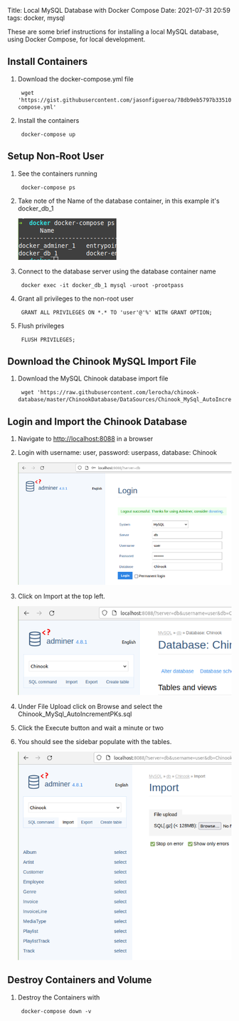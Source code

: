 Title: Local MySQL Database with Docker Compose 
Date: 2021-07-31 20:59
tags: docker, mysql

These are some brief instructions for installing a local MySQL database, using Docker Compose, for local development.

## Install Containers

1. Download the docker-compose.yml file

        wget 'https://gist.githubusercontent.com/jasonfigueroa/78db9eb5797b3351007b44fb18eae956/raw/871f6ee5354bfd61fcb53dace54a56c29b5f1a56/docker-compose.yml'

2. Install the containers

        docker-compose up


## Setup Non-Root User

1. See the containers running

        docker-compose ps

2. Take note of the Name of the database container, in this example it's docker_db_1

    ![Database container name in the terminal](images/database-container-name.png)

3. Connect to the database server using the database container name

        docker exec -it docker_db_1 mysql -uroot -prootpass


4. Grant all privileges to the non-root user

        GRANT ALL PRIVILEGES ON *.* TO 'user'@'%' WITH GRANT OPTION;


5. Flush privileges

        FLUSH PRIVILEGES;


## Download the Chinook MySQL Import File

1. Download the MySQL Chinook database import file


        wget 'https://raw.githubusercontent.com/lerocha/chinook-database/master/ChinookDatabase/DataSources/Chinook_MySql_AutoIncrementPKs.sql'


## Login and Import the Chinook Database

1. Navigate to <a href="http://localhost:8088" target="_blank">http://localhost:8088</a> in a browser

2. Login with username: user, password: userpass, database: Chinook

    ![Login page for Adminer](images/adminer-login.png)

3. Click on Import at the top left.

    ![Adminer import database link](images/adminer-database-import-link.png)

4. Under File Upload click on Browse and select the Chinook_MySql_AutoIncrementPKs.sql

5. Click the Execute button and wait a minute or two

6. You should see the sidebar populate with the tables.

    ![Adminer sidebar with tables](images/sidebar-with-tables.png)

## Destroy Containers and Volume

1. Destroy the Containers with

        docker-compose down -v


